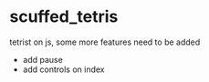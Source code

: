 # scuffed_tetris
tetrist on js, some more features need to be added
- add pause  
- add controls on index
